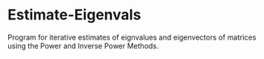 # Estimate-Eigenvals
Program for iterative estimates of eignvalues and eigenvectors of matrices using the Power and Inverse Power Methods.
